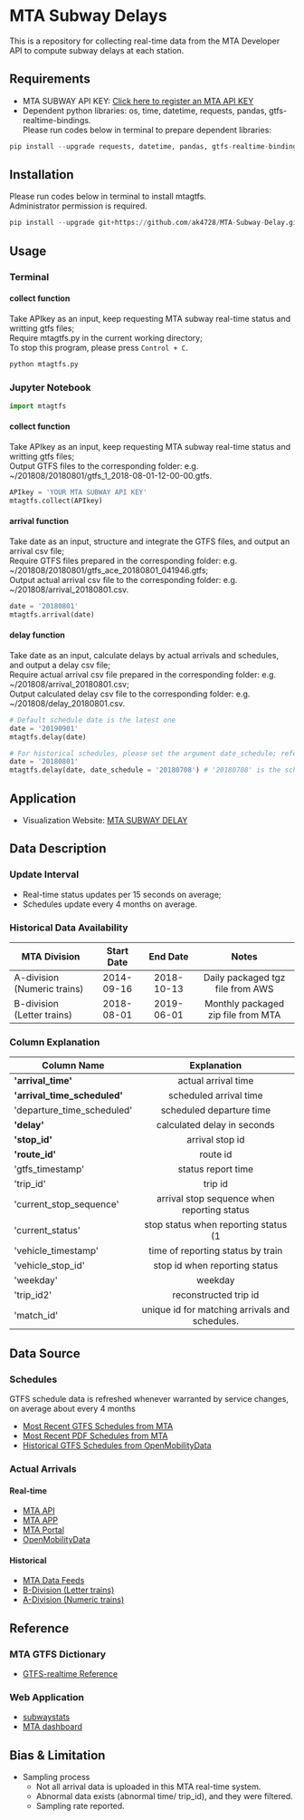 # MTA Subway Delays
This is a repository for collecting real-time data from the MTA Developer API to compute subway delays at each station.

## Requirements
- MTA SUBWAY API KEY: [Click here to register an MTA API KEY](https://datamine.mta.info/user/register)
- Dependent python libraries: os, time, datetime, requests, pandas, gtfs-realtime-bindings.  
Please run codes below in terminal to prepare dependent libraries:  
``` python
pip install --upgrade requests, datetime, pandas, gtfs-realtime-bindings
```

## Installation
Please run codes below in terminal to install mtagtfs.  
Administrator permission is required.
``` python
pip install --upgrade git+https://github.com/ak4728/MTA-Subway-Delay.git
```

## Usage
### Terminal
#### collect function
Take APIkey as an input, keep requesting MTA subway real-time status and writting gtfs files;  
Require mtagtfs.py in the current working directory;  
To stop this program, please press ```Control + C```.
```python
python mtagtfs.py
```

### Jupyter Notebook
``` python
import mtagtfs
```
#### collect function
Take APIkey as an input, keep requesting MTA subway real-time status and writting gtfs files;  
Output GTFS files to the corresponding folder: e.g. ~/201808/20180801/gtfs_1_2018-08-01-12-00-00.gtfs.
``` python
APIkey = 'YOUR MTA SUBWAY API KEY'
mtagtfs.collect(APIkey)
```
#### arrival function
Take date as an input, structure and integrate the GTFS files, and output an arrival csv file;  
Require GTFS files prepared in the corresponding folder: e.g. ~/201808/20180801/gtfs_ace_20180801_041946.gtfs;  
Output actual arrival csv file to the corresponding folder: e.g. ~/201808/arrival_20180801.csv.  
``` python
date = '20180801'
mtagtfs.arrival(date)
```

#### delay function
Take date as an input, calculate delays by actual arrivals and schedules, and output a delay csv file;  
Require actual arrival csv file prepared in the corresponding folder: e.g. ~/201808/arrival_20180801.csv;  
Output calculated delay csv file to the corresponding folder: e.g. ~/201808/delay_20180801.csv.  
``` python
# Default schedule date is the latest one
date = '20190901'
mtagtfs.delay(date)

# For historical schedules, please set the argument date_schedule; refer to: https://transitfeeds.com/p/mta/79.
date = '20180801'
mtagtfs.delay(date, date_schedule = '20180708') # '20180708' is the schedule releasing date
```
## Application
- Visualization Website: [MTA SUBWAY DELAY](https://public.tableau.com/profile/junjie.cai#!/vizhome/Book1_15686658217570/MTASUBWAYDELAY)

## Data Description
### Update Interval
- Real-time status updates per 15 seconds on average;
- Schedules update every 4 months on average.

### Historical Data Availability
| MTA Division | Start Date |	End Date	| Notes |
| ------------- |:-------------:| :-------------:| :-------------:|
|A-division (Numeric trains)|2014-09-16|2018-10-13|Daily packaged tgz file from AWS |
|B-division  (Letter trains)|2018-08-01|2019-06-01|Monthly packaged zip file from MTA|


### Column Explanation
| Column Name | Explanation |
| ------------- |:-------------:|
|**'arrival_time'**|actual arrival time|
|**'arrival_time_scheduled'**|scheduled arrival time|
|'departure_time_scheduled'|scheduled departure time|
|**'delay'**|calculated delay in seconds|
|**'stop_id'**|arrival stop id|
|**'route_id'**|route id|
|'gtfs_timestamp'|status report time|
|'trip_id'|trip id|
|'current_stop_sequence'|arrival stop sequence when reporting status|
|'current_status'|stop status when reporting status (1|STOPPED_AT| 2||IN_TRANSIT_TO)|
|'vehicle_timestamp'|time of reporting status by train|
|'vehicle_stop_id'|stop id when reporting status|
|'weekday'|weekday|
|'trip_id2'|reconstructed trip id|
|'match_id'|unique id for matching arrivals and schedules.



## Data Source
### Schedules
GTFS schedule data is refreshed whenever warranted by service changes, on average about every 4 months
- [Most Recent GTFS Schedules from MTA](http://web.mta.info/developers/data/nyct/subway/google_transit.zip)
- [Most Recent PDF Schedules from MTA](https://new.mta.info/schedules)
- [Historical GTFS Schedules from OpenMobilityData](https://transitfeeds.com/p/mta/79)

### Actual Arrivals
#### Real-time
- [MTA API](http://datamine.mta.info/list-of-feeds)
- [MTA APP](http://subwaytime.mta.info/)
- [MTA Portal](https://new.mta.info/)
- [OpenMobilityData](https://transitfeeds.com/p/mta/234)

#### Historical
- [MTA Data Feeds](http://web.mta.info/developers/developer-data-terms.html#data)
- [B-Division (Letter trains)](http://web.mta.info/developers/data/archives.html)
- [A-Division (Numeric trains)](https://datamine-history.s3.amazonaws.com/index.html)
## Reference
### MTA GTFS Dictionary
- [GTFS-realtime Reference](http://datamine.mta.info/sites/all/files/pdfs/GTFS-Realtime-NYC-Subway%20version%201%20dated%207%20Sep.pdf)

### Web Application
- [subwaystats](http://subwaystats.com/)
- [MTA dashboard](http://dashboard.mta.info/)

## Bias & Limitation
- Sampling process
  - Not all arrival data is uploaded in this MTA real-time system.
  - Abnormal data exists (abnormal time/ trip_id), and they were filtered.
  - Sampling rate reported.
